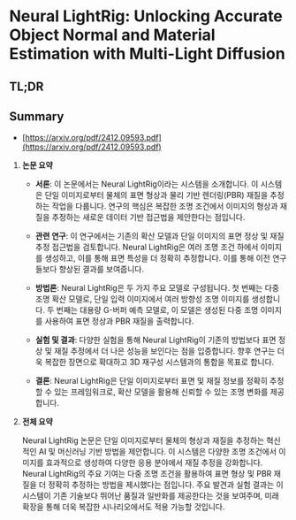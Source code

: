 # Neural LightRig: Unlocking Accurate Object Normal and Material Estimation with Multi-Light Diffusion
## TL;DR
## Summary
- [https://arxiv.org/pdf/2412.09593.pdf](https://arxiv.org/pdf/2412.09593.pdf)

1. **논문 요약**

   - **서론**: 이 논문에서는 Neural LightRig이라는 시스템을 소개합니다. 이 시스템은 단일 이미지로부터 물체의 표면 형상과 물리 기반 렌더링(PBR) 재질을 추정하는 작업을 다룹니다. 연구의 핵심은 복잡한 조명 조건에서 이미지의 형상과 재질을 추정하는 새로운 데이터 기반 접근법을 제안한다는 점입니다.

   - **관련 연구**: 이 연구에서는 기존의 확산 모델과 단일 이미지의 표면 정상 및 재질 추정 접근법을 검토합니다. Neural LightRig은 여러 조명 조건 하에서 이미지를 생성하고, 이를 통해 표면 특성을 더 정확히 추정합니다. 이를 통해 이전 연구들보다 향상된 결과를 보여줍니다.

   - **방법론**: Neural LightRig은 두 가지 주요 모델로 구성됩니다. 첫 번째는 다중 조명 확산 모델로, 단일 입력 이미지에서 여러 방향성 조명 이미지를 생성합니다. 두 번째는 대용량 G-버퍼 예측 모델로, 이 모델은 생성된 다중 조명 이미지를 사용하여 표면 정상과 PBR 재질을 출력합니다.

   - **실험 및 결과**: 다양한 실험을 통해 Neural LightRig이 기존의 방법보다 표면 정상 및 재질 추정에서 더 나은 성능을 보인다는 점을 입증합니다. 향후 연구는 더욱 복잡한 장면으로 확대하고 3D 재구성 시스템과의 통합을 목표로 합니다.

   - **결론**: Neural LightRig은 단일 이미지로부터 표면 및 재질 정보를 정확히 추정할 수 있는 프레임워크로, 확산 모델을 활용해 신뢰할 수 있는 조명 변화를 제공합니다.

2. **전체 요약**

   Neural LightRig 논문은 단일 이미지로부터 물체의 형상과 재질을 추정하는 혁신적인 AI 및 머신러닝 기반 방법을 제안합니다. 이 시스템은 다양한 조명 조건에서 이미지를 효과적으로 생성하여 다양한 응용 분야에서 재질 추정을 강화합니다. Neural LightRig의 주요 기여는 다중 조명 조건을 활용하여 표면 형상 및 PBR 재질을 더 정확히 추정하는 방법을 제시했다는 점입니다. 주요 발견과 실험 결과는 이 시스템이 기존 기술보다 뛰어난 품질과 일반화를 제공한다는 것을 보여주며, 미래 확장을 통해 더욱 복잡한 시나리오에서도 적용 가능할 것입니다.